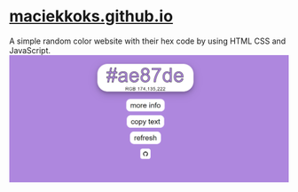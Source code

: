 # [maciekkoks.github.io](https://maciekkoks.github.io)
A simple random color website with their hex code by using HTML CSS and JavaScript.
![previev](img/previev.png)
